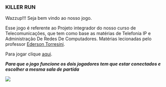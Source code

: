 ### KILLER RUN
Wazzup!!! Seja bem vindo ao nosso jogo.
<div>
<p>
Esse jogo é referente ao Projeto integrador do nosso curso de Telecomunicações, que tem como base as matérias de Telefonia IP e Administração De Redes De Computadores. Matérias lecionadas pelo professor <a href= https://github.com/boidacarapreta>Ederson Torresini</a>.
</p>
<div>
Para jogar clique <a href=https://killerrun.ifsc.cloud>aqui</a>.
<p>
<b>
<i>Para que o jogo funcione os dois jogadores tem que estar conectados e escolher a mesma sala de partida</i>
</b>
</p>
<img src=https://seenonceleb.com/wp-content/uploads/2019/06/The-mask-of-Ghostface-joker-in-the-movie-Scary-movie-Movie.jpg>
</div>